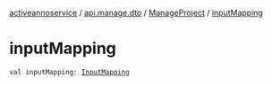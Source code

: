 [activeannoservice](../../index.md) / [api.manage.dto](../index.md) / [ManageProject](index.md) / [inputMapping](./input-mapping.md)

# inputMapping

`val inputMapping: `[`InputMapping`](../../project.inputmapping/-input-mapping/index.md)